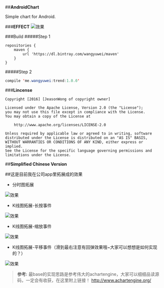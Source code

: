 ##**AndroidChart**

Simple chart for Android.

###**EFFECT**
![效果](http://i3.piimg.com/e0cbc098b6a29c68.gif)

###Build
#####Step 1 
```build
repositories {
    maven {
        url 'https://dl.bintray.com/wangyuwei/maven'
    }
}
```
#####Step 2
```java
compile 'me.wangyuwei:trend:1.0.0'
```

###**Lincense**
```lincense
Copyright [2016] [JeasonWong of copyright owner]

Licensed under the Apache License, Version 2.0 (the "License");
you may not use this file except in compliance with the License.
You may obtain a copy of the License at

    http://www.apache.org/licenses/LICENSE-2.0

Unless required by applicable law or agreed to in writing, software
distributed under the License is distributed on an "AS IS" BASIS,
WITHOUT WARRANTIES OR CONDITIONS OF ANY KIND, either express or implied.
See the License for the specific language governing permissions and
limitations under the License.
```


##**Simplified Chinese Version**

##这是目前我在公司app里拓展成的效果

- 分时图拓展

![效果](http://i3.piimg.com/cd56b195f2350749.gif)

- K线图拓展-长按事件

![效果](http://i3.piimg.com/da1f0971d9a89dfb.gif)

- K线图拓展-缩放事件

![效果](http://i3.piimg.com/8ed96d89f2a6720a.gif)

- K线图拓展-平移事件（滑到最右注意有回弹效果哦~大家可以想想是如何实现的？）

![效果](http://i3.piimg.com/2a68edcef9c27646.gif)


> **参考:** 最base的实现思路是参考伟大的achartengine，大家可以细细品读源码，一定会有收获，在这里附上链接！ http://www.achartengine.org/   


